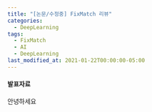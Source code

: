 ```yaml
---
title: "[논문/수정중] FixMatch 리뷰"
categories:
  - DeepLearning
tags:
  - FixMatch
  - AI
  - DeepLearning
last_modified_at: 2021-01-22T00:00:00-05:00
---
```


#### 발표자료


안녕하세요
